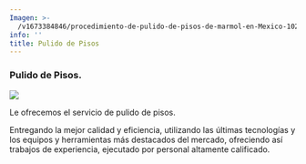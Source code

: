 ```yaml
---
Imagen: >-
  /v1673384846/procedimiento-de-pulido-de-pisos-de-marmol-en-Mexico-1024x683_ka6lgs.jpg
info: ''
title: Pulido de Pisos
---
```




### Pulido de Pisos.

![](https://res.cloudinary.com/novatec/v1673384885/AdobeStock_316301009_th8h4y.jpg)

Le ofrecemos el servicio de pulido de pisos.

Entregando la mejor calidad y eficiencia, utilizando las últimas tecnologías y los equipos y herramientas más destacados del mercado, ofreciendo así trabajos de experiencia, ejecutado por personal altamente calificado.
